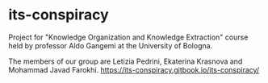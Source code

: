 # its-conspiracy

Project for "Knowledge Organization and Knowledge Extraction" course held by professor Aldo Gangemi at the University of Bologna. 

The members of our group are Letizia Pedrini, Ekaterina Krasnova and Mohammad Javad Farokhi.
https://its-conspiracy.gitbook.io/its-conspiracy/
